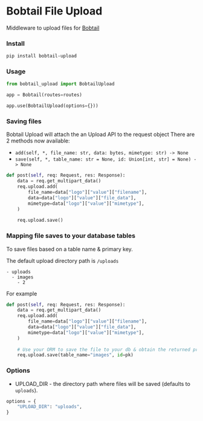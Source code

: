# Bobtail File Upload
Middleware to upload files for [Bobtail](https://github.com/joegasewicz/bobtail)

### Install
```bash
pip install bobtail-upload
```

### Usage
```python
from bobtail_upload import BobtailUpload

app = Bobtail(routes=routes)

app.use(BobtailUpload(options={}))
```

### Saving files
Bobtail Upload will attach the an Upload API to the request object
There are 2 methods now available:

- `add(self, *, file_name: str, data: bytes, mimetype: str) -> None`
- `save(self, *, table_name: str = None, id: Union[int, str] = None) -> None`

```python
def post(self, req: Request, res: Response):
    data = req.get_multipart_data()
    req.upload.add(
        file_name=data["logo"]["value"]["filename"],
        data=data["logo"]["value"]["file_data"],
        mimetype=data["logo"]["value"]["mimetype"],
    )
    
    req.upload.save()
```

### Mapping file saves to your database tables
To save files based on a table name & primary key. 

The default upload directory path is `/uploads`
```
- uploads
  - images
    - 2
```
For example
```python
def post(self, req: Request, res: Response):
    data = req.get_multipart_data()
    req.upload.add(
        file_name=data["logo"]["value"]["filename"],
        data=data["logo"]["value"]["file_data"],
        mimetype=data["logo"]["value"]["mimetype"],
    )
    
    # Use your ORM to save the file to your db & obtain the returned primary key (pk)
    req.upload.save(table_name="images", id=pk)
```

### Options
- UPLOAD_DIR - the directory path where files will be saved (defaults to `uploads`).
```python
options = {
    "UPLOAD_DIR": "uploads",
}
```